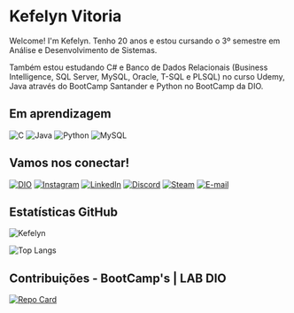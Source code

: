 
# Kefelyn Vitoria
Welcome! I'm Kefelyn. Tenho 20 anos e estou cursando o 3º semestre em Análise e Desenvolvimento de Sistemas.

Também estou estudando C# e Banco de Dados Relacionais (Business Intelligence, SQL Server, MySQL, Oracle, T-SQL e PLSQL) no curso Udemy, Java através do BootCamp Santander e Python no BootCamp da DIO.

## Em aprendizagem
![C](https://img.shields.io/badge/C-%23000000.svg?style=for-the-badge&logo=c&logoColor=white)
![Java](https://img.shields.io/badge/java-%234B275F.svg?style=for-the-badge&logo=openjdk&logoColor=white)
![Python](https://img.shields.io/badge/python-%23000000.svg?style=for-the-badge&logo=python&logoColor=ffdd54)
![MySQL](https://img.shields.io/badge/MySQL-%234B275F.svg?style=for-the-badge&logo=mysql&logoColor=white)

## Vamos nos conectar!
[![DIO](https://img.shields.io/badge/Perfil_na_DIO-%23000000.svg?style=for-the-badge&logo=DIO&logoColor=white)](https://www.dio.me/users/kefelyn_vitoria4)
[![Instagram](https://img.shields.io/badge/Instagram-%234B275F.svg?style=for-the-badge&logo=Instagram&logoColor=white)](https://www.instagram.com/ups_keffy/)
[![LinkedIn](https://img.shields.io/badge/linkedin-%23000000.svg?style=for-the-badge&logo=linkedin&logoColor=white)](https://www.linkedin.com/in/kefelyn-vitoria-a9565312a/)
[![Discord](https://img.shields.io/badge/Discord-%234B275F.svg?style=for-the-badge&logo=discord&logoColor=white)](https://discord.com/channels/@hyuffy/)
[![Steam](https://img.shields.io/badge/steam-%23000000.svg?style=for-the-badge&logo=steam&logoColor=white)](https://steamcommunity.com/profiles/76561198855809548)
[![E-mail](https://img.shields.io/badge/-Email-%234B275F.svg?style=for-the-badge&logo=microsoft-outlook&logoColor=white)](mailto:kefelyn.vitoria4@gmail.com)

## Estatísticas GitHub
![Kefelyn](https://github-readme-stats.vercel.app/api?username=Kefelyn&show_icons=true&theme=midnight-purple)

![Top Langs](https://github-readme-stats.vercel.app/api/top-langs/?username=Kefelyn&layout=compact&theme=midnight-purple)

## Contribuições - BootCamp's | LAB DIO
[![Repo Card](https://github-readme-stats.vercel.app/api/pin/?username=Kefelyn&repo=dio-lab-open-source&theme=midnight-purple)](https://github.com/Kefelyn/dio-lab-open-source)
